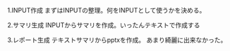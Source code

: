 1.INPUT作成
まずはINPUTの整理。何をINPUTとして使うかを決める。

2.サマリ生成
INPUTからサマリを作成。いったんテキストで作成する

3.レポート生成
テキストサマリからpptxを作成。
あまり綺麗に出来なかった。
